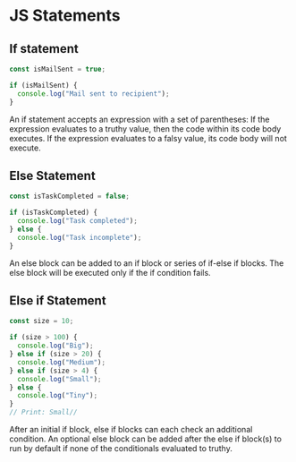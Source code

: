 # JS Statements

## If statement

```js
const isMailSent = true;

if (isMailSent) {
  console.log("Mail sent to recipient");
}
```

<!-->An if statement accepts an expression with a set of parentheses:

If the expression evaluates to a truthy value, then the code within its code
body executes. If the expression evaluates to a falsy value, its code body will
not execute.<!-->

## Else Statement

```js
const isTaskCompleted = false;

if (isTaskCompleted) {
  console.log("Task completed");
} else {
  console.log("Task incomplete");
}
```

<!-->An else block can be added to an if block or series of if-else if blocks. The else block will be executed only if the if condition fails.<!-->

## Else if Statement

```js
const size = 10;

if (size > 100) {
  console.log("Big");
} else if (size > 20) {
  console.log("Medium");
} else if (size > 4) {
  console.log("Small");
} else {
  console.log("Tiny");
}
// Print: Small//
```

<!-->After an initial if block, else if blocks can each check an additional condition. An optional else block can be added after the else if block(s) to run by default if none of the conditionals evaluated to truthy.<!-->
